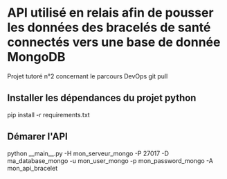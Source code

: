 # API utilisé en relais afin de pousser les données des bracelés de santé connectés vers une base de donnée MongoDB
Projet tutoré n°2 concernant le parcours DevOps
git pull
## Installer les dépendances du projet python
pip install -r requirements.txt

## Démarer l'API 
python \_\_main\_\_.py -H mon_serveur_mongo -P 27017 -D ma_database_mongo -u mon_user_mongo -p mon_password_mongo -A mon_api_bracelet



